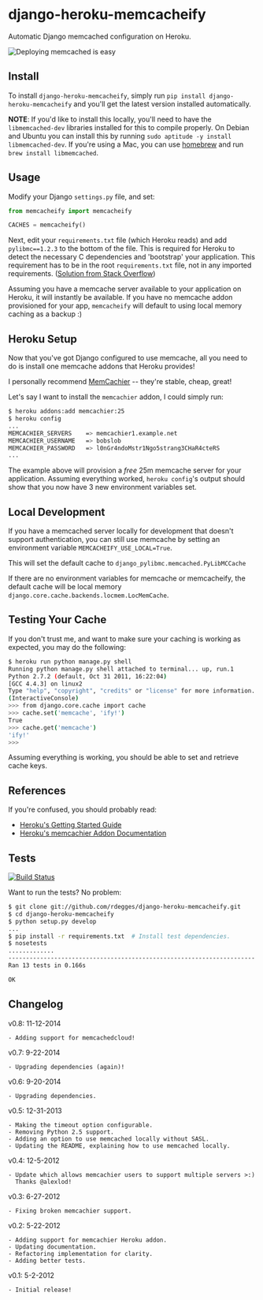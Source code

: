 # django-heroku-memcacheify

Automatic Django memcached configuration on Heroku.


![Deploying memcached is easy](https://github.com/rdegges/django-heroku-memcacheify/raw/master/assets/memcacheify.jpg)


## Install

To install ``django-heroku-memcacheify``, simply run
``pip install django-heroku-memcacheify`` and you'll get the latest version
installed automatically.

**NOTE**: If you'd like to install this locally, you'll need to have the
``libmemcached-dev`` libraries installed for this to compile properly. On
Debian and Ubuntu you can install this by running ``sudo aptitude -y install
libmemcached-dev``. If you're using a Mac, you can use
[homebrew](http://mxcl.github.com/homebrew/) and run ``brew install libmemcached``.


## Usage

Modify your Django ``settings.py`` file, and set:

``` python
from memcacheify import memcacheify

CACHES = memcacheify()
```

Next, edit your ``requirements.txt`` file (which Heroku reads) and add
``pylibmc==1.2.3`` to the bottom of the file. This is required for Heroku to
detect the necessary C dependencies and 'bootstrap' your application. This requirement
has to be in the root ``requirements.txt`` file, not in any imported requirements.
([Solution from Stack Overflow](http://stackoverflow.com/questions/11507639/memcached-on-heroku-w-django-cant-install-pylibmc-memcacheify/11587142#11587142))

Assuming you have a memcache server available to your application on Heroku, it
will instantly be available. If you have no memcache addon provisioned for your
app, ``memcacheify`` will default to using local memory caching as a backup :)


## Heroku Setup

Now that you've got Django configured to use memcache, all you need to do is
install one memcache addons that Heroku provides!

I personally recommend [MemCachier](https://addons.heroku.com/memcachier) --
they're stable, cheap, great!

Let's say I want to install the ``memcachier`` addon, I could simply run:

``` bash
$ heroku addons:add memcachier:25
$ heroku config
...
MEMCACHIER_SERVERS    => memcachier1.example.net
MEMCACHIER_USERNAME   => bobslob
MEMCACHIER_PASSWORD   => l0nGr4ndoMstr1Ngo5strang3CHaR4cteRS
...
```

The example above will provision a *free* 25m memcache server for your
application. Assuming everything worked, ``heroku config``'s output should show
that you now have 3 new environment variables set.


## Local Development
If you have a memcached server locally for development that doesn't support
authentication, you can still use memcache by setting an environment variable
`MEMCACHEIFY_USE_LOCAL=True`.

This will set the default cache to `django_pylibmc.memcached.PyLibMCCache`

If there are no environment variables for memcache or memcacheify, the default
cache will be local memory `django.core.cache.backends.locmem.LocMemCache`.


## Testing Your Cache

If you don't trust me, and want to make sure your caching is working as
expected, you may do the following:

``` bash
$ heroku run python manage.py shell
Running python manage.py shell attached to terminal... up, run.1
Python 2.7.2 (default, Oct 31 2011, 16:22:04)
[GCC 4.4.3] on linux2
Type "help", "copyright", "credits" or "license" for more information.
(InteractiveConsole)
>>> from django.core.cache import cache
>>> cache.set('memcache', 'ify!')
True
>>> cache.get('memcache')
'ify!'
>>>
```

Assuming everything is working, you should be able to set and retrieve cache
keys.


## References

If you're confused, you should probably read:

- [Heroku's Getting Started Guide](http://devcenter.heroku.com/articles/django)
- [Heroku's memcachier Addon Documentation](https://devcenter.heroku.com/articles/memcachier)


## Tests

[![Build Status](https://secure.travis-ci.org/rdegges/django-heroku-memcacheify.png?branch=master)](http://travis-ci.org/rdegges/django-heroku-memcacheify)

Want to run the tests? No problem:

``` bash
$ git clone git://github.com/rdegges/django-heroku-memcacheify.git
$ cd django-heroku-memcacheify
$ python setup.py develop
...
$ pip install -r requirements.txt  # Install test dependencies.
$ nosetests
.............
----------------------------------------------------------------------
Ran 13 tests in 0.166s

OK
```


## Changelog

v0.8: 11-12-2014

    - Adding support for memcachedcloud!

v0.7: 9-22-2014

    - Upgrading dependencies (again)!

v0.6: 9-20-2014

    - Upgrading dependencies.

v0.5: 12-31-2013

    - Making the timeout option configurable.
    - Removing Python 2.5 support.
    - Adding an option to use memcached locally without SASL.
    - Updating the README, explaining how to use memcached locally.

v0.4: 12-5-2012

    - Update which allows memcachier users to support multiple servers >:)
      Thanks @alexlod!

v0.3: 6-27-2012

    - Fixing broken memcachier support.

v0.2: 5-22-2012

    - Adding support for memcachier Heroku addon.
    - Updating documentation.
    - Refactoring implementation for clarity.
    - Adding better tests.

v0.1: 5-2-2012

    - Initial release!
